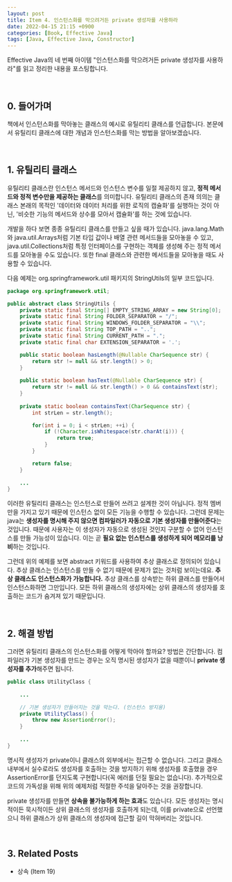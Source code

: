 ```yaml
---
layout: post
title: Item 4. 인스턴스화를 막으려거든 private 생성자를 사용하라
date: 2022-04-15 21:15 +0900
categories: [Book, Effective Java]
tags: [Java, Effective Java, Constructor]
---
```




Effective Java의 네 번째 아이템 "인스턴스화를 막으려거든 private 생성자를 사용하라"를 읽고 정리한 내용을 포스팅합니다.

<br>

## 0. 들어가며

책에서 인스턴스화를 막아놓는 클래스의 예시로 유틸리티 클래스를 언급합니다. 본문에서 유틸리티 클래스에 대한 개념과 인스턴스화를 막는 방법을 알아보겠습니다.

<br>

## 1. 유틸리티 클래스

유틸리티 클래스란 인스턴스 메서드와 인스턴스 변수를 일절 제공하지 않고, **정적 메서드와 정적 변수만을 제공하는 클래스**를 의미합니다. 유틸리티 클래스의 존재 의의는 클래스 본래의 목적인 '데이터와 데이터 처리를 위한 로직의 캡슐화'를 실행하는 것이 아닌, '비슷한 기능의 메서드와 상수를 모아서 캡슐화'를 하는 것에 있습니다. 

개발을 하다 보면 종종 유틸리티 클래스를 만들고 싶을 때가 있습니다. java.lang.Math와 java.util.Arrays처럼 기본 타입 값이나 배열 관련 메서드들을 모아놓을 수 있고, java.util.Collections처럼 특정 인터페이스를 구현하는 객체를 생성해 주는 정적 메서드를 모아놓을 수도 있습니다. 또한 final 클래스와 관련한 메서드들을 모아놓을 때도 사용할 수 있습니다.

다음 예제는 org.springframework.util 패키지의 StringUtils의 일부 코드입니다.

```java
package org.springframework.util;

public abstract class StringUtils {
    private static final String[] EMPTY_STRING_ARRAY = new String[0];
    private static final String FOLDER_SEPARATOR = "/";
    private static final String WINDOWS_FOLDER_SEPARATOR = "\\";
    private static final String TOP_PATH = "..";
    private static final String CURRENT_PATH = ".";
    private static final char EXTENSION_SEPARATOR = '.';

    public static boolean hasLength(@Nullable CharSequence str) {
        return str != null && str.length() > 0;
    }
  
    public static boolean hasText(@Nullable CharSequence str) {
        return str != null && str.length() > 0 && containsText(str);
    }
  
    private static boolean containsText(CharSequence str) {
        int strLen = str.length();

        for(int i = 0; i < strLen; ++i) {
            if (!Character.isWhitespace(str.charAt(i))) {
                return true;
            }
        }

        return false;
    }
    
    ...
}
```

이러한 유틸리티 클래스는 인스턴스로 만들어 쓰려고 설계한 것이 아닙니다. 정적 멤버만을 가지고 있기 때문에 인스턴스 없이 모든 기능을 수행할 수 있습니다. 그런데 문제는 java는 **생성자를 명시해 주지 않으면 컴파일러가 자동으로 기본 생성자를 만들어준다**는 것입니다. 때문에 사용자는 이 생성자가 자동으로 생성된 것인지 구분할 수 없어 인스턴스를 만들 가능성이 있습니다. 이는 곧 **필요 없는 인스턴스를 생성하게 되어 메모리를 낭비**하는 것입니다.

그런데 위의 예제를 보면 abstract 키워드를 사용하여 추상 클래스로 정의되어 있습니다. 추상 클래스는 인스턴스를 만들 수 없기 때문에 문제가 없는 것처럼 보이는데요. **추상 클래스도 인스턴스화가 가능합니다.** 추상 클래스를 상속받는 하위 클래스를 만들어서 인스턴스화하면 그만입니다. 모든 하위 클래스의 생성자에는 상위 클래스의 생성자를 호출하는 코드가 숨겨져 있기 때문입니다.

<br>

## 2. 해결 방법

그러면 유틸리티 클래스의 인스턴스화를 어떻게 막아야 할까요? 방법은 간단합니다. 컴파일러가 기본 생성자를 만드는 경우는 오직 명시된 생성자가 없을 때뿐이니 **private 생성자를 추가**해주면 됩니다. 

```java
public class UtilityClass {
  
    ...

    // 기본 생성자가 만들어지는 것을 막는다. (인스턴스 방지용)
    private UtilityClass() {
        throw new AssertionError();
    }
  
    ...
}
```

명시적 생성자가 private이니 클래스의 외부에서는 접근할 수 없습니다. 그리고 클래스 내부에서 실수로라도 생성자를 호출하는 것을 방지하기 위해 생성자를 호출했을 경우 AssertionError를 던지도록 구현합니다(꼭 에러를 던질 필요는 없습니다). 추가적으로 코드의 가독성을 위해 위의 예제처럼 적절한 주석을 달아주는 것을 권장합니다.

private 생성자를 만들면 **상속을 불가능하게 하는 효과**도 있습니다. 모든 생성자는 명시적이든 묵시적이든 상위 클래스의 생성자를 호출하게 되는데, 이를 private으로 선언했으니 하위 클래스가 상위 클래스의 생성자에 접근할 길이 막혀버리는 것입니다. 

<br>

## 3. Related Posts

- 상속 (Item 19)
